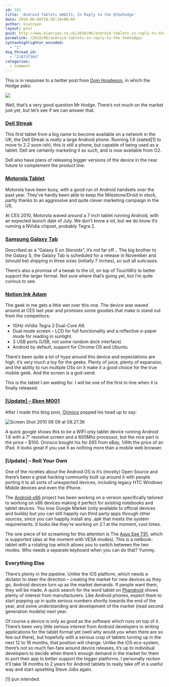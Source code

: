 ```yaml
---
id: 331
title: 'Android Tablets &#8211; In Reply to the @thehodge'
date: 2010-06-08T16:50:54+00:00
author: kianryan
layout: post
guid: http://www.kianryan.co.uk/2010/06/android-tablets-in-reply-to-the-thehodge/
permalink: /2010/06/android-tablets-in-reply-to-the-thehodge/
syntaxhighlighter_encoded:
  - "1"
dsq_thread_id:
  - "218737364"
categories:
  - Comment
---
```

This is in response to a twitter post from [Dom Hogdeson](http://twitter.com/Thehodge/status/15128748950), in which the Hodge asks:

![](http://www.kianryan.co.uk/wp-content/uploads/2010/06/screen_shot_2010_06_08_at_171021.jpg)

Well, that&#8217;s a very good question Mr Hodge. There&#8217;s not much on the market just yet, but let&#8217;s see if we can answer that.

<!--more-->

### [Dell Streak](http://en.wikipedia.org/wiki/Dell_Streak)

This first tablet from a big name to become available on a network in the UK, the Dell Streak is _really_ a large Android phone. Running 1.6 (slated[1] to move to 2.2 soon-ish), this _is_ still a phone, but capable of being used as a tablet. Dell are certainly marketing it as such, and is now available from O2.

Dell also have plans of releasing bigger versions of the device in the near future to complement the product line.

### [Motorola Tablet](http://www.i4u.com/article29887.html)

Motorola have been busy, with a good run of Android handsets over the past year. They&#8217;ve hardly been able to keep the Milestone/Droid in stock, partly thanks to an aggressive and quite clever marketing campaign in the US.

At CES 2010, Motorola waved around a 7 inch tablet running Android, with an expected launch date of July. We don&#8217;t know a lot, but we do know it&#8217;s running a NVidia chipset, probably Tegra 2.

### [Samsung Galaxy Tab](http://www.engadget.com/2010/06/03/samsung-galaxy-tab-revealed/)

Described as a &#8220;Galaxy S on Steroids&#8221;, it&#8217;s not far off&#8230; The big brother to the Galaxy S, the Galaxy Tab is scheduled for a release in November and (should be) shipping in three sizes (initially 7 inches), so suit all suitcases.

There&#8217;s also a promise of a tweak to the UI, on top of TouchWiz to better support the larger format. Not sure where that&#8217;s going yet, but I&#8217;m quite curious to see.

### [Notion Ink Adam](http://en.wikipedia.org/wiki/Adam_tablet)

The geek in me gets a little wet over this one. The device was waved around at CES last year and promises some goodies that make is stand out from the competitors:

  * 1GHz nVidia Tegra 2 Dual-Core A9.
  * Dual mode screen &#8211; LCD for full functionality and a reflective e-paper mode for reading in sunlight.
  * 3 USB ports (USB, not some random dock interface)
  * Android by default, support for Chrome OS and Ubuntu.

There&#8217;s been quite a lot of hype around this device and expectations are high, it&#8217;s very much a toy for the geeks. Plenty of juice, plenty of expansion, and the ability to run multiple OSs on it make it a good choice for the true mobile geek. And the screen is a god-send.

This is the tablet I am waiting for. I will be one of the first in-line when it is finally released.

### [[Update] &#8211; Eken M001](http://www.slashgear.com/eken-m001-100-android-mid-gets-reviewed-2683177/)

After I made this blog post, [Orinoco](http://twitter.com/orinoco77/status/15723342933) popped his head up to say:

![Screen Shot 2010 06 09 at 08.27.36](http://www.kianryan.co.uk/wp-content/uploads/2010/06/screen_shot_2010_06_09_at_082736.jpg)

A quick google shows this to be a WIFI only tablet device running Android 1.6 with a 7&#8243; resistive screen and a 600Mhz processor, but the nice part is the price &#8211; $100. Orinoco bought his for £65 from eBay, 1/6th the price of an iPad. It looks great if you use it as nothing more than a mobile web browser.

### [Update] &#8211; Roll Your Own

One of the niceties about the Android OS is it&#8217;s (mostly) Open Source and there&#8217;s been a great hacking community built up around it with people porting it to all sorts of unexpected devices, including legacy HTC Windows Mobile devices and even the iPhone.

The [Android-x86](http://www.android-x86.org/) project has been working on a version specifically tailored to working on x86 devices making it perfect for existing notebooks and tablet devices. You lose Google Market (only available to official devices and builds) but you can still happily run third party apps through other sources, since you can happily install any .apk that meets the system requirements. It looks like they&#8217;re working on 2.1 at the moment, cool times.

The one piece of kit screaming for this attention is The [Asus Eee T91](http://www.engadget.com/2009/07/15/asus-eee-pc-t91-review/), which is supported (alas at the moment with VESA modes). This is a netbook-tablet with a rotating top which allows you to switch between the two modes. Who needs a separate keyboard when you can do that? Yummy.

### Everything Else

There&#8217;s plenty in the pipeline. Unlike the iOS platform, which needs a dictator to steer the direction &#8211; creating the market for new devices as they go, Android devices turn up as the market demands. If people want them, they will be made. A quick search for the word tablet on [Phandroid](http://www.google.co.uk/search?hl=en&safe=off&q=site:phandroid.com+tablet&aq=f&aqi=&aql=&oq=&gs_rfai=) shows plenty of interest from manufacturers. Like Android phones, expect them to start popping up in quite serious numbers shortly towards the end of the year, and some understanding and development of the market (read second generation models) next year.

Of course a device is only as good as the software which runs on top of it. There&#8217;s been very little serious interest from Android developers in writing applications for the tablet format yet (well why would you when there are so few out there), but hopefully with a serious crop of tablets turning up in the next 12 to 18 months, that position will change. Unlike the iOS eco-system, there&#8217;s not so much fan-fare around device releases, it&#8217;s up to individual developers to decide when there&#8217;s enough demand in the market for them to port their app to better support the bigger platforms. I personally reckon it&#8217;ll take 18 months to 2 years for Android tablets to really take off in a useful way and start upsetting Steve Jobs again.

[1] pun intended.
